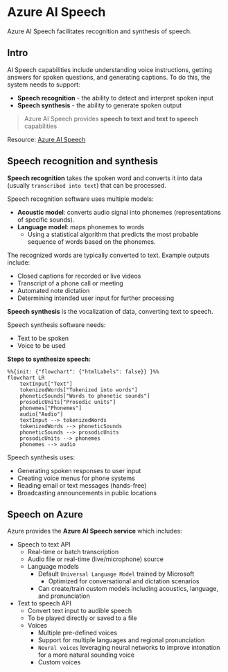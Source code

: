 # Azure AI Speech
Azure AI Speech facilitates recognition and synthesis of speech.

## Intro
AI Speech capabilities include understanding voice instructions, getting answers for spoken questions, and generating captions. To do this, the system needs to support:
- **Speech recognition** - the ability to detect and interpret spoken input
- **Speech synthesis** - the ability to generate spoken output

> Azure AI Speech provides **speech to text and text to speech** capabilities 

Resource: [Azure AI Speech](https://learn.microsoft.com/en-us/azure/ai-services/speech-service/)


## Speech recognition and synthesis
**Speech recognition** takes the spoken word and converts it into data (usually `transcribed into text`) that can be processed. 

Speech recognition software uses multiple models:
- **Acoustic model**: converts audio signal into phonemes (representations of specific sounds).
- **Language model**: maps phonemes to words 
    - Using a statistical algorithm that predicts the most probable sequence of words based on the phonemes.

The recognized words are typically converted to text. Example outputs include:
- Closed captions for recorded or live videos
- Transcript of a phone call or meeting
- Automated note dictation
- Determining intended user input for further processing

**Speech synthesis** is the vocalization of data, converting text to speech. 

Speech synthesis software needs:
- Text to be spoken
- Voice to be used 

**Steps to synthesize speech:**
```mermaid
%%{init: {"flowchart": {"htmlLabels": false}} }%%
flowchart LR
    textInput["Text"]
    tokenizedWords["Tokenized into words"]
    phoneticSounds["Words to phonetic sounds"]
    prosodicUnits["Prosodic units"]
    phonemes["Phonemes"]
    audio["Audio"]
    textInput --> tokenizedWords
    tokenizedWords --> phoneticSounds
    phoneticSounds --> prosodicUnits
    prosodicUnits --> phonemes
    phonemes --> audio
```

Speech synthesis uses:
- Generating spoken responses to user input
- Creating voice menus for phone systems
- Reading email or text messages (hands-free)
- Broadcasting announcements in public locations

## Speech on Azure
Azure provides the **Azure AI Speech service** which includes:
- Speech to text API
    - Real-time or batch transcription
    - Audio file or real-time (live/microphone) source
    - Language models
        - Default `Universal Language Model` trained by Microsoft
            - Optimized for conversational and dictation scenarios
        - Can create/train custom models including acoustics, language, and pronunciation
- Text to speech API
    - Convert text input to audible speech
    - To be played directly or saved to a file
    - Voices
        - Multiple pre-defined voices 
        - Support for multiple languages and regional pronunciation
        - `Neural voices` leveraging neural networks to improve intonation for a more natural sounding voice
        - Custom voices
